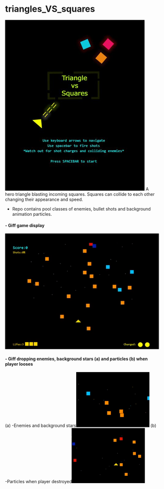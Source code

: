 # triangles_VS_squares
<img src="https://github.com/athangk/triangles_VS_squares/blob/main/game_snip_logo.JPG">
A hero triangle blasting incoming squares.
Squares can collide to each other changing their appearance and speed.

* Repo contains pool classes of enemies, bullet shots and background animation particles.

#### - Giff game display

<p float=left>
<img src="https://github.com/athangk/triangles_VS_squares/blob/main/full_game_giff.gif" width="640">
  </p>


#### - Giff dropping enemies, background stars (a) and particles (b) when player looses 

<p float=left>
  <span>(a) -Enemies and background stars</span><img src="https://github.com/athangk/triangles_VS_squares/blob/main/background_dot_maker_giff.gif" width="240">
<span>(b) -Particles when player destroyed</span><img src="https://github.com/athangk/triangles_VS_squares/blob/main/Part%231_2.gif" width="240">
  </p>

